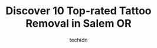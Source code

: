 ---
layout: ampstory
image: https://i0.wp.com/www.depkes.org/wp-content/uploads/2023/06/tattoo-removal-0-in-salem-or-1685860757.png?resize=640,853
author: techidn
featured: false
description: Discover the impressive array of Tattoo Removal options in Salem OR, where you can find 10 of the largest Tattoo Removal establishments in the area. From renowned classics to hidden gems, Sa
title: Discover 10 Top-rated Tattoo Removal in Salem OR
cover:
   title: Discover 10 Top-rated Tattoo Removal in Salem OR
   subtitle: Rickpate
   background: https://www.depkes.org/wp-content/uploads/2023/06/tattoo-removal-0-in-salem-or-1685860757.png

pages: 
 - layout: thirds
   top: <h1>#1 Neaman Plastic Surgery & Medi Spa</h1>
   bottom: "<p>When walking in for the first time I immediately was so comfortable. Everyone that works there is so wonderful and nice. Dr Neaman was so very kind and listen to everythi</p>"
   background: https://www.depkes.org/wp-content/uploads/2023/06/tattoo-removal-1-in-salem-or-1685860758.jpeg
   backgroundblur: true
 - layout: thirds
   top: <h1>#2 High Priestess Piercing & Tattoo</h1>
   bottom: "<p>Danny did a great job being patient with our daughter and us, as parents. He was kind and answered our questions. Great job in earring location. Studio is clean and front</p>"
   background: https://www.depkes.org/wp-content/uploads/2023/06/tattoo-removal-2-in-salem-or-1685860759.jpeg
   cta:
      link: https://www.depkes.org/blog/discover-10-top-rated-tattoo-removal-in-salem-or/
      text: Discover 10 Top-rated Tattoo Removal in Salem OR
 - layout: thirds
   top: <h1>#3 Ink Daddy Tattoo and Body Piercing</h1>
   bottom: "<p>3535 Commercial St SE, Salem, OR 97302, United States</p>"
   background: https://www.depkes.org/wp-content/uploads/2023/06/tattoo-removal-3-in-salem-or-1685860759.jpeg
   cta:
      link: https://www.depkes.org/blog/discover-10-top-rated-tattoo-removal-in-salem-or/
      text: Discover 10 Top-rated Tattoo Removal in Salem OR
 - layout: thirds
   top: <h1>#4 Bella Rose Medispa</h1>
   bottom: "<p>1395 Liberty St SE 2nd floor, Salem, OR 97302, United States</p>"
   background: https://images.unsplash.com/photo-1462556791646-c201b8241a94?ixlib=rb-4.0.3&ixid=MnwxMjA3fDB8MHxwaG90by1wYWdlfHx8fGVufDB8fHx8&auto=format&fit=crop&w=640&h=853&q=80
   cta:
      link: https://www.depkes.org/blog/discover-10-top-rated-tattoo-removal-in-salem-or/
      text: Discover 10 Top-rated Tattoo Removal in Salem OR
 - layout: thirds
   top: <h1>#5 Oregon Tattoo Co</h1>
   bottom: "<p>104 Commercial St SE, Salem, OR 97301, United States</p>"
   background: https://images.unsplash.com/photo-1561679660-d00ee1e0dc8e?ixlib=rb-4.0.3&ixid=MnwxMjA3fDB8MHxwaG90by1wYWdlfHx8fGVufDB8fHx8&auto=format&fit=crop&w=640&h=853&q=80
   cta:
      link: https://www.depkes.org/blog/discover-10-top-rated-tattoo-removal-in-salem-or/
      text: Discover 10 Top-rated Tattoo Removal in Salem OR
 - layout: thirds
   top: <h1>#6 VIDA Aesthetic Medicine</h1>
   bottom: "<p>1115 Liberty St SE, Salem, OR 97302, United States</p>"
   background: https://images.unsplash.com/photo-1527067829737-402993088e6b?ixlib=rb-4.0.3&ixid=MnwxMjA3fDB8MHxwaG90by1wYWdlfHx8fGVufDB8fHx8&auto=format&fit=crop&w=640&h=853&q=80
   cta:
      link: https://www.depkes.org/blog/discover-10-top-rated-tattoo-removal-in-salem-or/
      text: Discover 10 Top-rated Tattoo Removal in Salem OR
 - layout: thirds
   top: <h1>#7 All American Tattoo</h1>
   bottom: "<p>1742 Center St NE #1748, Salem, OR 97301, United States</p>"
   background: https://images.unsplash.com/photo-1533998839656-76f5e4b2bccb?ixlib=rb-4.0.3&ixid=MnwxMjA3fDB8MHxwaG90by1wYWdlfHx8fGVufDB8fHx8&auto=format&fit=crop&w=640&h=853&q=80
   cta:
      link: https://www.depkes.org/blog/discover-10-top-rated-tattoo-removal-in-salem-or/
      text: Discover 10 Top-rated Tattoo Removal in Salem OR
 - layout: thirds
   middle: Continue reading...
   background: https://images.unsplash.com/photo-1597773150796-e5c14ebecbf5?ixlib=rb-4.0.3&ixid=MnwxMjA3fDB8MHxwaG90by1wYWdlfHx8fGVufDB8fHx8&auto=format&fit=crop&w=640&h=853&q=80
   cta:
      link: https://www.depkes.org/blog/discover-10-top-rated-tattoo-removal-in-salem-or/
      text: Discover 10 Top-rated Tattoo Removal in Salem OR
      
---